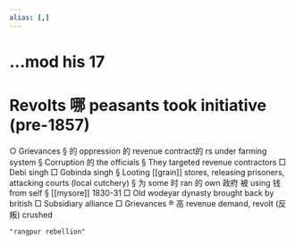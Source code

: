 ```yaml
---
alias: [,]
---
```


# ...mod his 17
# Revolts 哪 peasants took initiative (pre-1857)
○ Grievances
			§ 的 oppression 的 revenue contract的 rs under farming system
			§ Corruption 的 the officials
			§ They targeted revenue contractors
				□ Debi singh
				□ Gobinda singh
			§ Looting [[grain]] stores, releasing prisoners, attacking courts (local cutchery)
			§ 为 some 时 ran 的 own 政府 被 using 钱 from self
			§ [[mysore]] 1830-31
				□ Old wodeyar dynasty brought back by british
				□ Subsidiary alliance
				□ Grievances
					® 高 revenue demand, revolt (反叛) crushed
					
```query 2021-10-15 11:04
"rangpur rebellion"
```